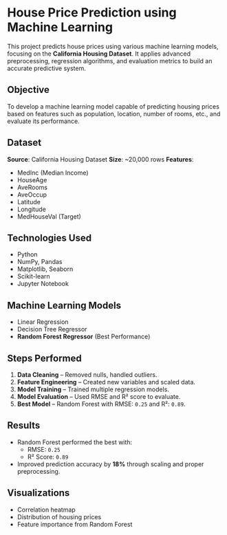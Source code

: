 # House Price Prediction using Machine Learning

This project predicts house prices using various machine learning models, focusing on the **California Housing Dataset**. It applies advanced preprocessing, regression algorithms, and evaluation metrics to build an accurate predictive system.

## Objective

To develop a machine learning model capable of predicting housing prices based on features such as population, location, number of rooms, etc., and evaluate its performance.

## Dataset

**Source**: California Housing Dataset
**Size**: ~20,000 rows
**Features**:
  - MedInc (Median Income)
  - HouseAge
  - AveRooms
  - AveOccup
  - Latitude
  - Longitude
  - MedHouseVal (Target)

## Technologies Used

- Python
- NumPy, Pandas
- Matplotlib, Seaborn
- Scikit-learn
- Jupyter Notebook

## Machine Learning Models

- Linear Regression
- Decision Tree Regressor
- **Random Forest Regressor** (Best Performance)

## Steps Performed

1. **Data Cleaning** – Removed nulls, handled outliers.
2. **Feature Engineering** – Created new variables and scaled data.
3. **Model Training** – Trained multiple regression models.
4. **Model Evaluation** – Used RMSE and R² score to evaluate.
5. **Best Model** – Random Forest with RMSE: `0.25` and R²: `0.89`.

## Results

- Random Forest performed the best with:
  - RMSE: `0.25`
  - R² Score: `0.89`
- Improved prediction accuracy by **18%** through scaling and proper preprocessing.

## Visualizations

- Correlation heatmap
- Distribution of housing prices
- Feature importance from Random Forest




